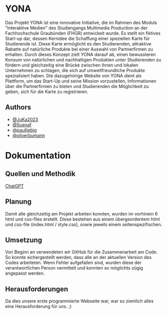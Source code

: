 # YONA
Das Projekt YONA ist eine innovative Initiative, die im Rahmen des Moduls "Interaktive Medien" des Studiengangs Multimedia Production an der Fachhochschule Graubünden (FHGR) entwickelt wurde. Es stellt ein fiktives Start-up dar, dessen Kernidee die Schaffung einer speziellen Karte für Studierende ist. Diese Karte ermöglicht es den Studierenden, attraktive Rabatte auf natürliche Produkte bei einer Auswahl von Partnerfirmen zu erhalten. Durch dieses Konzept zielt YONA darauf ab, einen bewussteren Konsum von natürlichen und nachhaltigen Produkten unter Studierenden zu fördern und gleichzeitig eine Brücke zwischen ihnen und lokalen Unternehmen zu schlagen, die sich auf umweltfreundliche Produkte spezialisiert haben. Die dazugehörige Website von YONA dient als Plattform, um das Start-Up und seine Mission vorzustellen, Informationen über die Partnerfirmen zu bieten und Studierenden die Möglichkeit zu geben, sich für die Karte zu registrieren.

## Authors

- [@JuKa2023](https://github.com/JuKa2023)
- [@Suenaf](https://github.com/Suenaf)
- [@paulliebig](https://github.com/paulliebig)
- [@oliverbumann](https://github.com/oliverbumann)

# Dokumentation
## Quellen und Methodik

[ChatGPT](https://chat.openai.com)

## Planung
Damit alle gleichzeitig am Projekt arbeiten konnten, wurden im vorhinein 6 html und css-files erstellt. Diese bestehen aus einem übergeordentem html und css-file (index.html / style.css), sowie jeweils einem seitenspezifischen.
## Umsetzung
Von Beginn an verwendeten wir GitHub für die Zusammenarbeit am Code. So konnte sichergestellt werden, dass alle an der aktuellen Version des Codes arbeiteten. Wenn Fehler aufgefallen sind, wurden diese der verantwortlichen Person vermittelt und konnten so möglichts zügig angepasst werden.

## Herausforderungen
Da dies unsere erste programmierte Webseite war, war so ziemlich alles eine Herausforderung für uns. ;)